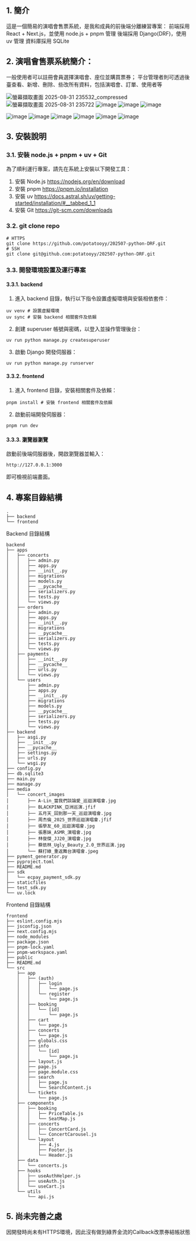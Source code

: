 ## 1. 簡介
這是一個簡易的演唱會售票系統，是我和成員的前後端分離練習專案：
前端採用 React + Next.js，並使用 node.js + pnpm 管理
後端採用 Django(DRF)，使用 uv 管理
資料庫採用 SQLite

## 2. 演唱會售票系統簡介：
一般使用者可以註冊會員選擇演唱會、座位並購買票券；
平台管理者則可透過後臺查看、新增、刪除、些改所有資料，包括演唱會、訂單、使用者等

![螢幕擷取畫面 2025-08-31 235532_compressed](https://hackmd.io/_uploads/BJGcxxMcge.jpg)
![螢幕擷取畫面 2025-08-31 235722](https://hackmd.io/_uploads/Hy0ZWezcll.png)
![image](https://hackmd.io/_uploads/SyLSblz9lg.png)
![image](https://hackmd.io/_uploads/ByWKbxfcxl.png)
![image](https://hackmd.io/_uploads/Bkk2ZgG9gl.png)

![image](https://hackmd.io/_uploads/BJfXPLGqll.png)
![image](https://hackmd.io/_uploads/Bk8ND8fcgg.png)
![image](https://hackmd.io/_uploads/By2wwIz5xx.png)
![image](https://hackmd.io/_uploads/r1IiLIM5el.png)
![image](https://hackmd.io/_uploads/HkG1PIfceg.png)
![image](https://hackmd.io/_uploads/B1YnDLzclx.png)

## 3. 安裝說明

### 3.1. 安裝 node.js + pnpm + uv + Git
為了順利運行專案，請先在系統上安裝以下開發工具：
1. 安裝 Node.js
https://nodejs.org/en/download
2. 安裝 pnpm
https://pnpm.io/installation
3. 安裝 uv
https://docs.astral.sh/uv/getting-started/installation/#__tabbed_1_1
4. 安裝 Git
https://git-scm.com/downloads

### 3.2. git clone repo

```bash=
# HTTPS
git clone https://github.com/potatooyy/202507-python-DRF.git
# SSH
git clone git@github.com:potatooyy/202507-python-DRF.git
```

### 3.3. 開發環境設置及運行專案

#### 3.3.1. backend
1. 進入 backend 目錄，執行以下指令設置虛擬環境與安裝相依套件：
```bash=
uv venv # 設置虛擬環境
uv sync # 安裝 backend 相關套件及依賴
```
2. 創建 superuser 帳號與密碼，以登入並操作管理後台：
```bash=
uv run python manage.py createsuperuser
```
3. 啟動 Django 開發伺服器：
```bash=
uv run python manage.py runserver
```
#### 3.3.2. frontend
1. 進入 frontend 目錄，安裝相關套件及依賴：
```bash=
pnpm install # 安裝 frontend 相關套件及依賴
```
2. 啟動前端開發伺服器：
```bash=
pnpm run dev
```
#### 3.3.3. 瀏覽器瀏覽
啟動前後端伺服器後，開啟瀏覽器並輸入：
```text=
http://127.0.0.1:3000
```
即可檢視前端畫面。

## 4. 專案目錄結構

```text=
.
├── backend
└── frontend
```
Backend 目錄結構
```text=
backend
├── apps
│   ├── concerts
│   │   ├── admin.py
│   │   ├── apps.py
│   │   ├── __init__.py
│   │   ├── migrations
│   │   ├── models.py
│   │   ├── __pycache__
│   │   ├── serializers.py
│   │   ├── tests.py
│   │   └── views.py
│   ├── orders
│   │   ├── admin.py
│   │   ├── apps.py
│   │   ├── __init__.py
│   │   ├── migrations
│   │   ├── __pycache__
│   │   ├── serializers.py
│   │   ├── tests.py
│   │   └── views.py
│   ├── payments
│   │   ├── __init__.py
│   │   ├── __pycache__
│   │   ├── urls.py
│   │   └── views.py
│   └── users
│       ├── admin.py
│       ├── apps.py
│       ├── __init__.py
│       ├── migrations
│       ├── models.py
│       ├── __pycache__
│       ├── serializers.py
│       ├── tests.py
│       └── views.py
├── backend
│   ├── asgi.py
│   ├── __init__.py
│   ├── __pycache__
│   ├── settings.py
│   ├── urls.py
│   └── wsgi.py
├── config.py
├── db.sqlite3
├── main.py
├── manage.py
├── media
│   └── concert_images
│       ├── A-Lin_當我們談論愛_巡迴演唱會.jpg
│       ├── BLACKPINK_亞洲巡演.jfif
│       ├── 五月天_回到那一天_巡迴演唱會.jpg
│       ├── 周杰倫_2025_世界巡迴演唱會.jfif
│       ├── 張學友_60_巡迴演唱會.jpg
│       ├── 張惠妹_ASMR_演唱會.jpg
│       ├── 林俊傑_JJ20_演唱會.jpg
│       ├── 蔡依林_Ugly_Beauty_2.0_世界巡演.jpg
│       └── 蘇打綠_重返舞台演唱會.jpeg
├── pyment_generator.py
├── pyproject.toml
├── README.md
├── sdk
│   └── ecpay_payment_sdk.py
├── staticfiles
├── test_sdk.py
└── uv.lock
```
Frontend 目錄結構
```text=
frontend
├── eslint.config.mjs
├── jsconfig.json
├── next.config.mjs
├── node_modules
├── package.json
├── pnpm-lock.yaml
├── pnpm-workspace.yaml
├── public
├── README.md
└── src
    ├── app
    │   ├── (auth)
    │   │   ├── login
    │   │   │   └── page.js
    │   │   └── register
    │   │       └── page.js
    │   ├── booking
    │   │   └── [id]
    │   │       └── page.js
    │   ├── cart
    │   │   └── page.js
    │   ├── concerts
    │   │   └── page.js
    │   ├── globals.css
    │   ├── info
    │   │   └── [id]
    │   │       └── page.js
    │   ├── layout.js
    │   ├── page.js
    │   ├── page.module.css
    │   ├── search
    │   │   ├── page.js
    │   │   └── SearchContent.js
    │   └── tickets
    │       └── page.js
    ├── components
    │   ├── booking
    │   │   ├── PriceTable.js
    │   │   └── SeatMap.js
    │   ├── concerts
    │   │   ├── ConcertCard.js
    │   │   └── ConcertCarousel.js
    │   └── layout
    │       ├── 4.js
    │       ├── Footer.js
    │       └── Header.js
    ├── data
    │   └── concerts.js
    ├── hooks
    │   ├── useAuthHelper.js
    │   ├── useAuth.js
    │   └── useCart.js
    └── utils
        └── api.js

```

## 5. 尚未完善之處

因開發時尚未有HTTPS環境，因此沒有做到綠界金流的Callback改票券結帳狀態

